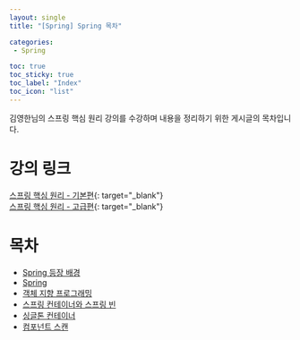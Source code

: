 ```yaml
---
layout: single
title: "[Spring] Spring 목차"

categories:
 - Spring

toc: true
toc_sticky: true
toc_label: "Index"
toc_icon: "list"
---
```

 
김영한님의 스프링 핵심 원리 강의를 수강하며 내용을 정리하기 위한 게시글의 목차입니다.

# 강의 링크  
[스프링 핵심 원리 - 기본편](https://www.inflearn.com/course/%EC%8A%A4%ED%94%84%EB%A7%81-%ED%95%B5%EC%8B%AC-%EC%9B%90%EB%A6%AC-%EA%B8%B0%EB%B3%B8%ED%8E%B8){: target="_blank"}  
[스프링 핵심 원리 - 고급편](https://www.inflearn.com/course/%EC%8A%A4%ED%94%84%EB%A7%81-%ED%95%B5%EC%8B%AC-%EC%9B%90%EB%A6%AC-%EA%B3%A0%EA%B8%89%ED%8E%B8){: target="_blank"}

# 목차
- [Spring 등장 배경](https://owl3670.github.io/spring/spring-1/)  
- [Spring](https://owl3670.github.io/spring/spring-2/)  
- [객체 지향 프로그래밍](https://owl3670.github.io/spring/spring-3/) 
- [스프링 컨테이너와 스프링 빈](https://owl3670.github.io/spring/spring-4/)
- [싱글톤 컨테이너](https://owl3670.github.io/spring/spring-5/)
- [컴포넌트 스캔](https://owl3670.github.io/spring/spring-6/)